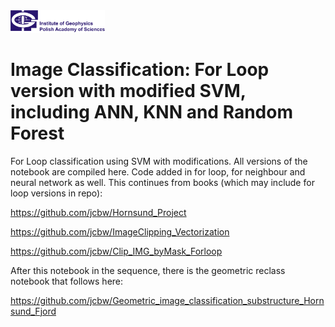 
<img src="https://github.com/jcbw/Hornsund_Project/blob/main/IGF%20EN%20colour.png" width=30% height=40%> 

# Image Classification: For Loop version with modified SVM, including ANN, KNN and Random Forest

For Loop classification using SVM with modifications. All versions of the notebook are compiled here. Code added in for loop, for neighbour and neural network as well. This continues from books (which may include for loop versions in repo):

https://github.com/jcbw/Hornsund_Project

https://github.com/jcbw/ImageClipping_Vectorization

https://github.com/jcbw/Clip_IMG_byMask_Forloop

After this notebook in the sequence, there is the geometric reclass notebook that follows here:

https://github.com/jcbw/Geometric_image_classification_substructure_Hornsund_Fjord
